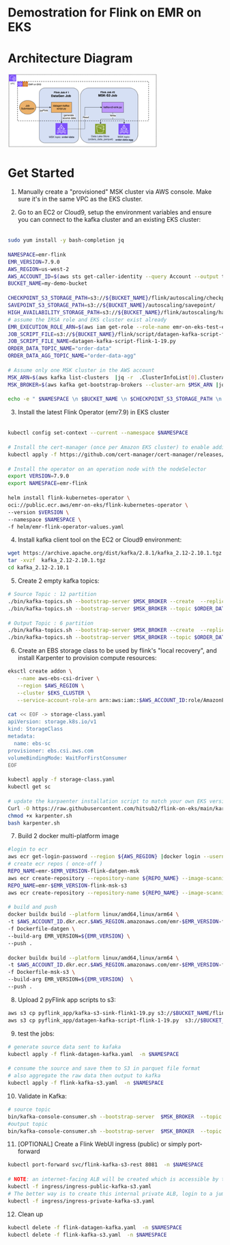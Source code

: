 # Demostration for Flink on EMR on EKS

# Architecture Diagram

<img src="img/flink-demo.png" width="350">

# Get Started

1. Manually create a "provisioned" MSK cluster via AWS console. Make sure it's in the same VPC as the EKS cluster. 

2. Go to an EC2 or Cloud9, setup the environment variables and ensure you can connect to the kafka cluster and an existing EKS cluster:
```bash

sudo yum install -y bash-completion jq

NAMESPACE=emr-flink
EMR_VERSION=7.9.0
AWS_REGION=us-west-2
AWS_ACCOUNT_ID=$(aws sts get-caller-identity --query Account --output text)
BUCKET_NAME=my-demo-bucket

CHECKPOINT_S3_STORAGE_PATH=s3://${BUCKET_NAME}/flink/autoscaling/checkpoint/
SAVEPOINT_S3_STORAGE_PATH=s3://${BUCKET_NAME}/autoscaling/savepoint/
HIGH_AVAILABILITY_STORAGE_PATH=s3://${BUCKET_NAME}/flink/autoscaling/ha/
# assume the IRSA role and EKS cluster exist already
EMR_EXECUTION_ROLE_ARN=$(aws iam get-role --role-name emr-on-eks-test-execution-role | jq -r .Role.Arn)
JOB_SCRIPT_FILE=s3://${BUCKET_NAME}/flink/script/datagen-kafka-script-flink-1-19.py
JOB_SCRIPT_FILE_NAME=datagen-kafka-script-flink-1-19.py
ORDER_DATA_TOPIC_NAME="order-data"
ORDER_DATA_AGG_TOPIC_NAME="order-data-agg"

# Assume only one MSK cluster in the AWS account
MSK_ARN=$(aws kafka list-clusters  |jq -r  .ClusterInfoList[0].ClusterArn)
MSK_BROKER=$(aws kafka get-bootstrap-brokers --cluster-arn $MSK_ARN |jq -r .BootstrapBrokerString)

echo -e " $NAMESPACE \n $BUCKET_NAME \n $CHECKPOINT_S3_STORAGE_PATH \n $SAVEPOINT_S3_STORAGE_PATH \n $HIGH_AVAILABILITY_STORAGE_PATH \n $EMR_EXECUTION_ROLE_ARN \n $JOB_SCRIPT_FILE \n $JOB_SCRIPT_FILE_NAME \n $MSK_BROKER \n $ORDER_DATA_TOPIC_NAME \n$ORDER_DATA_AGG_TOPIC_NAME \n $EMR_VERSION"
```
3. Install the latest Flink Operator (emr7.9) in EKS cluster
```bash

kubectl config set-context --current --namespace $NAMESPACE

# Install the cert-manager (once per Amazon EKS cluster) to enable adding the webhook component
kubectl apply -f https://github.com/cert-manager/cert-manager/releases/download/v1.12.0/cert-manager.yaml

# Install the operator on an operation node with the nodeSelector
export VERSION=7.9.0
export NAMESPACE=emr-flink

helm install flink-kubernetes-operator \
oci://public.ecr.aws/emr-on-eks/flink-kubernetes-operator \
--version $VERSION \
--namespace $NAMESPACE \
-f helm/emr-flink-operator-values.yaml

```

4. Install kafka client tool on the EC2 or Cloud9 environment:
```bash
wget https://archive.apache.org/dist/kafka/2.8.1/kafka_2.12-2.10.1.tgz .
tar -xvzf  kafka_2.12-2.10.1.tgz
cd kafka_2.12-2.10.1
```
5. Create 2 empty kafka topics:
```bash
# Source Topic : 12 partition
./bin/kafka-topics.sh --bootstrap-server $MSK_BROKER --create  --replication-factor 2 --partitions 12 --topic $ORDER_DATA_TOPIC_NAME
./bin/kafka-topics.sh --bootstrap-server $MSK_BROKER --topic $ORDER_DATA_TOPIC_NAME --describe

# Output Topic : 6 partition
./bin/kafka-topics.sh --bootstrap-server $MSK_BROKER --create  --replication-factor 2 --partitions 6 --topic $ORDER_DATA_AGG_TOPIC_NAME
./bin/kafka-topics.sh --bootstrap-server $MSK_BROKER --topic $ORDER_DATA_AGG_TOPIC_NAME --describe
```
6. Create an EBS storage class to be used by flink's "local recovery", and install Karpenter to provision compute resources:
```bash
eksctl create addon \
   --name aws-ebs-csi-driver \
   --region $AWS_REGION \
   --cluster $EKS_CLUSTER \
   --service-account-role-arn arn:aws:iam::$AWS_ACCOUNT_ID:role/AmazonEKS_EBS_CSI_DriverRole

cat << EOF -> storage-class.yaml
apiVersion: storage.k8s.io/v1
kind: StorageClass
metadata:
  name: ebs-sc
provisioner: ebs.csi.aws.com
volumeBindingMode: WaitForFirstConsumer
EOF

kubectl apply -f storage-class.yaml
kubectl get sc

# update the karpaenter installation script to match your own EKS version.
Curl -O https://raw.githubusercontent.com/hitsub2/flink-on-eks/main/karpenter.sh
chmod +x karpenter.sh
bash karpenter.sh
```

7. Build 2 docker multi-platform image
```bash
#login to ecr
aws ecr get-login-password --region ${AWS_REGION} |docker login --username AWS --password-stdin ${ACCOUNT}.dkr.ecr.${AWS_REGION}.amazonaws.com
# create ecr repos ( once-off )
REPO_NAME=emr-$EMR_VERSION-flink-datgen-msk
aws ecr create-repository --repository-name ${REPO_NAME} --image-scanning-configuration scanOnPush=true --region ${AWS_REGION}
REPO_NAME=emr-$EMR_VERSION-flink-msk-s3
aws ecr create-repository --repository-name ${REPO_NAME} --image-scanning-configuration scanOnPush=true --region ${AWS_REGION}

# build and push
docker buildx build --platform linux/amd64,linux/arm64 \
-t $AWS_ACCOUNT_ID.dkr.ecr.$AWS_REGION.amazonaws.com/emr-$EMR_VERSION-flink-datgen-msk \
-f Dockerfile-datgen \
--build-arg EMR_VERSION=${EMR_VERSION} \
--push .

docker buildx build --platform linux/amd64,linux/arm64 \
-t $AWS_ACCOUNT_ID.dkr.ecr.$AWS_REGION.amazonaws.com/emr-$EMR_VERSION-flink-msk-s3 \
-f Dockerfile-msk-s3 \
--build-arg EMR_VERSION=${EMR_VERSION}  \
--push . 
```
8. Upload 2 pyFlink app scripts to s3:
```bash
aws s3 cp pyflink_app/kafka-s3-sink-flink1-19.py s3://$BUCKET_NAME/flink/script/kafka-s3-sink-flink1-19.py
aws s3 cp pyflink_app/datagen-kafka-script-flink-1-19.py  s3://$BUCKET_NAME/flink/script/datagen-kafka-script-flink-1-19.py  
```
9. test the jobs:
```bash
# generate source data sent to kafaka
kubectl apply -f flink-datagen-kafka.yaml  -n $NAMESPACE

# consume the source and save them to S3 in parquet file format
# also aggregate the raw data then output to kafka
kubectl apply -f flink-kafka-s3.yaml  -n $NAMESPACE
```
10. Validate in Kafka:
```bash
# source topic
bin/kafka-console-consumer.sh --bootstrap-server  $MSK_BROKER  --topic $ORDER_DATA_TOPIC_NAME
#output topic
bin/kafka-console-consumer.sh --bootstrap-server  $MSK_BROKER  --topic $$ORDER_DATA_AGG_TOPIC_NAME
```
11. [OPTIONAL] Create a Flink WebUI ingress (public) or simply port-forward
```bash
kubectl port-forward svc/flink-kafka-s3-rest 8081  -n $NAMESPACE

# NOTE: an internet-facing ALB will be created which is accessible by the world (NOT RECOMMENDED)
kubectl -f ingress/ingress-public-kafka-s3.yaml
# The better way is to create this internal private ALB, login to a jumpbox and access to the Flink WebUI within the same VPC
kubectl -f ingress/ingress-private-kafka-s3.yaml
```

12. Clean up
```bash
kubectl delete -f flink-datagen-kafka.yaml  -n $NAMESPACE
kubectl delete -f flink-kafka-s3.yaml  -n $NAMESPACE
```



